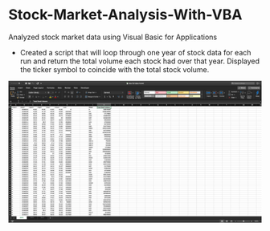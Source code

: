 # Stock-Market-Analysis-With-VBA
Analyzed stock market data using Visual Basic for Applications

* Created a script that will loop through one year of stock data for each run and return the total volume each stock had 
over that year. Displayed the ticker symbol to coincide with the total stock volume.

![2016 Volume](2016%20Volume.png)
